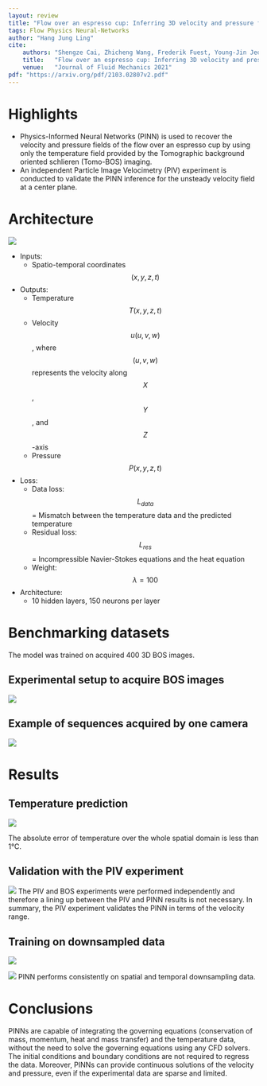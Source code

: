 ```yaml
---
layout: review
title: "Flow over an espresso cup: Inferring 3D velocity and pressure fields from tomographic background oriented schlieren videos via physics-informed neural networks"
tags: Flow Physics Neural-Networks
author: "Hang Jung Ling"
cite:
    authors: "Shengze Cai, Zhicheng Wang, Frederik Fuest, Young-Jin Jeon, Callum Gray, George Em Karniadakis"
    title:   "Flow over an espresso cup: Inferring 3D velocity and pressure fields from tomographic background oriented schlieren videos via physics-informed neural networks"
    venue:   "Journal of Fluid Mechanics 2021"
pdf: "https://arxiv.org/pdf/2103.02807v2.pdf"
---
```



# Highlights

* Physics-Informed Neural Networks (PINN) is used to recover the velocity and pressure fields of the flow over an espresso cup by using only the temperature field provided by the Tomographic background oriented schlieren (Tomo-BOS) imaging.
* An independent Particle Image Velocimetry (PIV) experiment is conducted to validate the PINN inference for the unsteady velocity field at a center plane.


# Architecture
![](/collections/images/PINN_espresso/model_arch.jpg)

* Inputs:
  * Spatio-temporal coordinates $$ (x, y, z, t) $$
* Outputs:
  * Temperature $$ T(x, y, z, t) $$
  * Velocity $$ u(u, v, w) $$, where $$ (u, v, w) $$ represents the velocity along $$ X $$, $$ Y $$, and $$ Z $$-axis
  * Pressure $$ P(x, y, z, t) $$
* Loss:
  * Data loss: $$ L_{data} $$= Mismatch between the temperature data and the predicted temperature
  * Residual loss: $$ L_{res} $$ = Incompressible Navier-Stokes equations and the heat equation
  * Weight: $$ \lambda = 100 $$
* Architecture:
  * 10 hidden layers, 150 neurons per layer


# Benchmarking datasets
The model was trained on acquired 400 3D BOS images.

## Experimental setup to acquire BOS images
![](/collections/images/PINN_espresso/tomo_bos_exp.jpg)

## Example of sequences acquired by one camera
![](/collections/images/PINN_espresso/tomo_bos_seq.jpg)



# Results
## Temperature prediction
![](/collections/images/PINN_espresso/temp_result.jpg)

The absolute error of temperature over the whole spatial domain is less than 1℃.

## Validation with the PIV experiment
![](/collections/images/PINN_espresso/validation.jpg)
The PIV and BOS experiments were performed independently and therefore a lining up between the PIV and PINN results is not necessary.
In summary, the PIV experiment validates the PINN in terms of the velocity range.

## Training on downsampled data
![](/collections/images/PINN_espresso/temporal_downsample.jpg)

![](/collections/images/PINN_espresso/spatial_downsample.jpg)
PINN performs consistently on spatial and temporal downsampling data. 

# Conclusions
PINNs are capable of integrating the governing equations (conservation of mass, momentum, heat and mass transfer) and the temperature data, without the need to solve the governing equations using any CFD solvers. The initial conditions and boundary conditions are not required to regress the data. Moreover, PINNs can provide continuous solutions of the velocity and pressure, even if the experimental data are sparse and limited.






